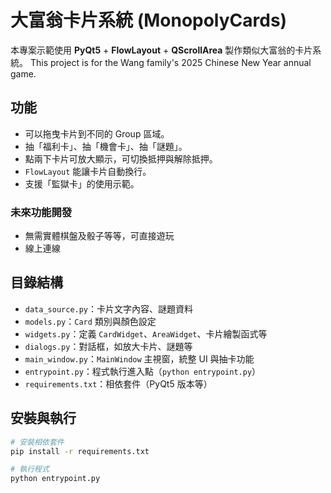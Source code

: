 # 大富翁卡片系統 (MonopolyCards)

本專案示範使用 **PyQt5** + **FlowLayout** + **QScrollArea** 製作類似大富翁的卡片系統。
This project is for the Wang family's 2025 Chinese New Year annual game.

## 功能
- 可以拖曳卡片到不同的 Group 區域。
- 抽「福利卡」、抽「機會卡」、抽「謎題」。
- 點兩下卡片可放大顯示，可切換抵押與解除抵押。
- `FlowLayout` 能讓卡片自動換行。
- 支援「監獄卡」的使用示範。
### 未來功能開發
- 無需實體棋盤及骰子等等，可直接遊玩
- 線上連線

## 目錄結構
- `data_source.py`：卡片文字內容、謎題資料
- `models.py`：`Card` 類別與顏色設定
- `widgets.py`：定義 `CardWidget`、`AreaWidget`、卡片繪製函式等
- `dialogs.py`：對話框，如放大卡片、謎題等
- `main_window.py`：`MainWindow` 主視窗，統整 UI 與抽卡功能
- `entrypoint.py`：程式執行進入點（`python entrypoint.py`）
- `requirements.txt`：相依套件（PyQt5 版本等）

## 安裝與執行
```bash
# 安裝相依套件
pip install -r requirements.txt

# 執行程式
python entrypoint.py

